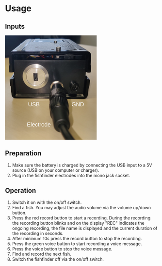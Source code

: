 # Usage

## Inputs

<img src="images/fishfinder-v1a-inputs.png" width=60%>


## Preparation

1. Make sure the battery is charged by connecting the USB input to a
   5V source (USB on your computer or charger).
2. Plug in the fishfinder electrodes into the mono jack socket.


## Operation

1. Switch it on with the on/off switch.
2. Find a fish. You may adjust the audio volume via the volume up/down button.
3. Press the red record button to start a recording. During the recording
   the recording button blinks and on the display "REC" indicates the
   ongoing recording, the file name is displayed and the current
   duration of the recording in seconds.
4. After minimum 10s press the record button to stop the recording.
5. Press the green voice button to start recording a voice message.
6. Press the voice button to stop the voice message.
7. Find and record the next fish.
8. Switch the fishfinder off via the on/off switch.